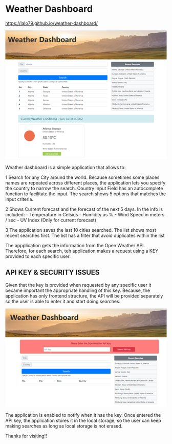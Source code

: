# Weather Dashboard

https://lalo79.github.io/weather-dashboard/


![Weather Dashboar Snapshot](./images/weather_dashboard_snapshot.png)

Weather dashboard is a simple application that allows to:

1 Search for any City around the world. Because sometimes some places names are repeated across different places, the application lets you specify the country to narrow the search. Country Input Field has an autocomplete function to facilitate the input. The search shows 5 options that matches the input criteria.

2 Shows Current forecast and the forecast of the next 5 days. In the info is included:
    - Temperature in Celsius
    - Humidity as %
    - Wind Speed in meters / sec
    - UV Index (Only for current forecast)

3 The application saves the last 10 cities searched. The list shows most recent searches first. The list has a filter that avoid duplicates within the list

The appplication gets the information from the Open Weather API. Therefore, for each search, teh application makes a request using a KEY provided to each specific user.


## API KEY & SECURITY ISSUES

Given that the key is provided when requested by any specific user it became important the appropriate handling of this key. Because, the application has only frontend structure, the API will be provided separately so the user is able to enter it and start doing searches.

![Weather Dashboard Snapshot](./images/API_key_handling.png)

The application is enabled to notify when it has the key. Once entered the API key, the application stores it in the local storage, so the user can keep making searches as long as local storage is not erased.

Thanks for visiting!!


